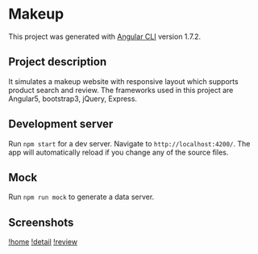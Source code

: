 # Makeup

This project was generated with [Angular CLI](https://github.com/angular/angular-cli) version 1.7.2.

## Project description

It simulates a makeup website with responsive layout which supports product search and review. The frameworks used in this project are Angular5, bootstrap3, jQuery, Express.

## Development server

Run `npm start` for a dev server. Navigate to `http://localhost:4200/`. The app will automatically reload if you change any of the source files.

## Mock

Run `npm run mock` to generate a data server.

## Screenshots

[!home](https://github.com/HannahRen/makeup-angular5/blob/master/screenshots/Screen%20Shot%202018-03-29%20at%2012.49.09.png?raw=true)
[!detail](https://github.com/HannahRen/makeup-angular5/blob/master/screenshots/Screen%20Shot%202018-03-29%20at%2012.49.40.png?raw=true)
[!review](https://github.com/HannahRen/makeup-angular5/blob/master/screenshots/Screen%20Shot%202018-03-29%20at%2012.50.18.png?raw=true)
